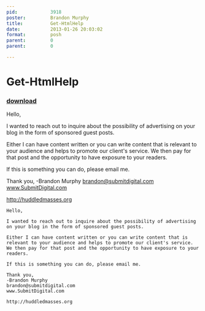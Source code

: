 ```yaml
---
pid:            3918
poster:         Brandon Murphy
title:          Get-HtmlHelp
date:           2013-01-26 20:03:02
format:         posh
parent:         0
parent:         0

---
```


# Get-HtmlHelp

### [download](3918.ps1)

Hello,

I wanted to reach out to inquire about the possibility of advertising on your blog in the form of sponsored guest posts.  

Either I can have content written or you can write content that is relevant to your audience and helps to promote our client's service. We then pay for that post and the opportunity to have exposure to your readers.

If this is something you can do, please email me.

Thank you,
-Brandon Murphy
brandon@submitdigital.com
www.SubmitDigital.com

http://huddledmasses.org



```posh
Hello,

I wanted to reach out to inquire about the possibility of advertising on your blog in the form of sponsored guest posts.  

Either I can have content written or you can write content that is relevant to your audience and helps to promote our client's service. We then pay for that post and the opportunity to have exposure to your readers.

If this is something you can do, please email me.

Thank you,
-Brandon Murphy
brandon@submitdigital.com
www.SubmitDigital.com

http://huddledmasses.org


```
